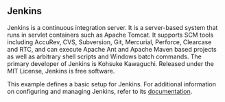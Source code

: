 ## Jenkins

Jenkins is a continuous integration server. It is a server-based system that runs in servlet containers such as Apache Tomcat. It supports SCM tools including AccuRev, CVS, Subversion, Git, Mercurial, Perforce, Clearcase and RTC, and can execute Apache Ant and Apache Maven based projects as well as arbitrary shell scripts and Windows batch commands. The primary developer of Jenkins is Kohsuke Kawaguchi. Released under the MIT License, Jenkins is free software.

This example defines a basic setup for Jenkins. For additional information on configuring and managing Jenkins, refer to its [documentation](https://jenkins.io/doc/).